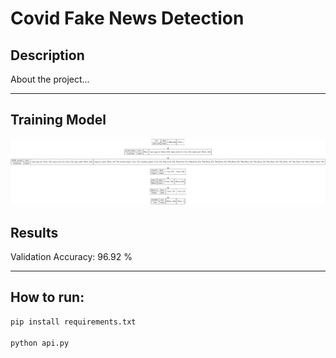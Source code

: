# Covid Fake News Detection

## Description

About the project...

----
## Training Model

![Training MOdel](index.png)
## Results

Validation Accuracy: 96.92 %

----

## How to run:

```python
pip install requirements.txt

python api.py
```